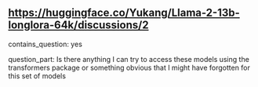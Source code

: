 ## https://huggingface.co/Yukang/Llama-2-13b-longlora-64k/discussions/2

contains_question: yes

question_part: Is there anything I can try to access these models using the transformers package or something obvious that I might have forgotten for this set of models